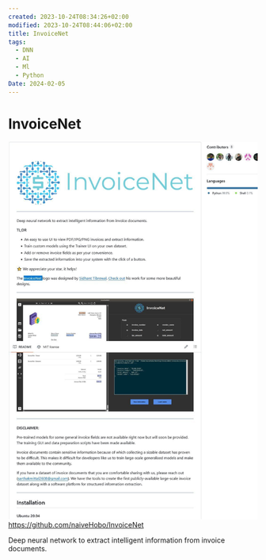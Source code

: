 ```yaml
---
created: 2023-10-24T08:34:26+02:00
modified: 2023-10-24T08:44:06+02:00
title: InvoiceNet
tags:
  - DNN
  - AI
  - Ml
  - Python
Date: 2024-02-05
---
```


# InvoiceNet

![](../_asset/2023-10-24_InvoiceNet_image_1.jpg)
<https://github.com/naiveHobo/InvoiceNet>

Deep neural network to extract intelligent information from invoice documents.
